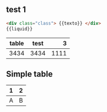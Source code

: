 ## test 1

```html
<div class="class"> {{texto}} </div>
{{liquid}}
```

| table | test  | 3 | 
| ---- |-----| --:|
| 3434 | 3434 | 1111|

## Simple table 

 1 | 2 
 -- | --
 A | B



